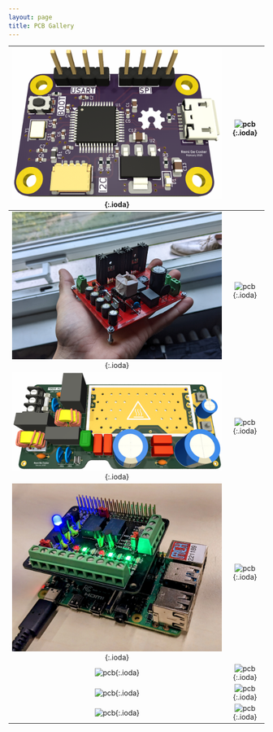 ```yaml
---
layout: page
title: PCB Gallery
---
```


| ![pcb](/assets/img/pcb/pcb-stm32-breakout.png){:.ioda} | ![pcb](/assets/img/pcb/pcb-ucm-addon.jpg){:.ioda} |
| :------------------------------------------------: | :------------------------------------------------: |
| ![pcb](/assets/img/pcb/pcb-llc-half-bridge.jpg){:.ioda} | ![pcb](/assets/img/pcb/pcb-controllable-adapter.gif){:.ioda} |
| ![pcb](/assets/img/pcb/pcb-acdc-700W.png){:.ioda} | ![pcb](/assets/img/pcb/pcb-breakout-board.jpg){:.ioda} |
| ![pcb](/assets/img/pcb/pcb-raspberry-hat.jpg){:.ioda} | ![pcb](/assets/img/pcb/pcb-vicor-bus-converter2.jpg){:.ioda} |
| ![pcb](/assets/img/pcb/pcb-vicor-bus-converter.jpg){:.ioda} | ![pcb](/assets/img/pcb/pcb-llc-full-bridge.jpg){:.ioda} |
| ![pcb](/assets/img/pcb/pcb-dummy-ucm.jpg){:.ioda} | ![pcb](/assets/img/pcb/pcb-switchboard2.jpg){:.ioda} |
| ![pcb](/assets/img/pcb/pcb-rpi-hat.jpg){:.ioda} | ![pcb](/assets/img/pcb/pcb-rpi-hat-2.jpg){:.ioda} |



